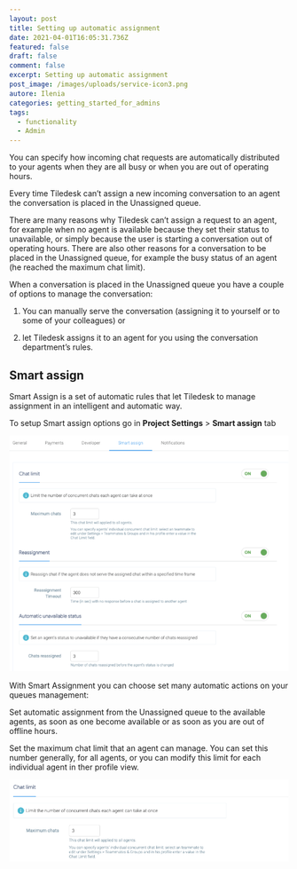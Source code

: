 ```yaml
---
layout: post
title: Setting up automatic assignment
date: 2021-04-01T16:05:31.736Z
featured: false
draft: false
comment: false
excerpt: Setting up automatic assignment
post_image: /images/uploads/service-icon3.png
autore: Ilenia
categories: getting_started_for_admins
tags:
  - functionality
  - Admin
---
```

You can specify how incoming chat requests are automatically distributed to your agents when they are all busy or when you are out of operating hours.

Every time Tiledesk can’t assign a new incoming conversation to an agent the conversation is placed in the Unassigned queue.

There are many reasons why Tiledesk can’t assign a request to an agent, for example when no agent is available because they set their status to unavailable, or simply because the user is starting a conversation out of operating hours. There are also other reasons for a conversation to be placed in the Unassigned queue, for example the busy status of an agent (he reached the maximum chat limit).

When a conversation is placed in the Unassigned queue you have a couple of options to manage the conversation:

1. You can manually serve the conversation (assigning it to yourself or to some of your colleagues) or

2. let Tiledesk assigns it to an agent for you using the conversation department’s rules.

## Smart assign

Smart Assign is a set of automatic rules that let Tiledesk to manage assignment in an intelligent and automatic way.

To setup Smart assign options go in **Project Settings** > **Smart assign** tab

![Smart Assign](/images/uploads/image-6.png "Smart Assign")

With Smart Assignment you can choose set many automatic actions on your queues management:

Set automatic assignment from the Unassigned queue to the available agents, as soon as one become available or as soon as you are out of offline hours.

Set the maximum chat limit that an agent can manage. You can set this number generally, for all agents, or you can modify this limit for each individual agent in ther profile view.

![time limit whitin the conversation](/images/uploads/image-22.png "time limit whitin the conversation")